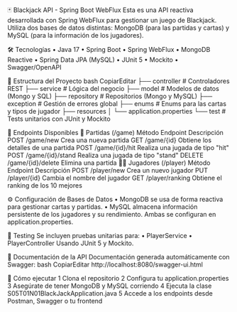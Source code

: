 🃏 Blackjack API - Spring Boot WebFlux
Esta es una API reactiva desarrollada con Spring WebFlux para gestionar un juego de Blackjack. Utiliza dos bases de datos distintas: MongoDB (para las partidas y cartas) y MySQL (para la información de los jugadores).

🛠 Tecnologías
	•	Java 17
	•	Spring Boot
	•	Spring WebFlux
	•	MongoDB Reactive
	•	Spring Data JPA (MySQL)
	•	JUnit 5
	•	Mockito
	•	Swagger/OpenAPI

📂 Estructura del Proyecto
bash
CopiarEditar
├── controller         # Controladores REST
├── service            # Lógica del negocio
├── model              # Modelos de datos (Mongo y SQL)
├── repository         # Repositorios (Mongo y MySQL)
├── exception          # Gestión de errores global
├── enums              # Enums para las cartas y tipos de jugador
├── resources
│   └── application.properties
└── test               # Tests unitarios con JUnit y Mockito

🎯 Endpoints Disponibles
🎲 Partidas (/game)
Método
Endpoint
Descripción
POST
/game/new
Crea una nueva partida
GET
/game/{id}
Obtiene los detalles de una partida
POST
/game/{id}/hit
Realiza una jugada de tipo "hit"
POST
/game/{id}/stand
Realiza una jugada de tipo "stand"
DELETE
/game/{id}/delete
Elimina una partida
🧑‍💼 Jugadores (/player)
Método
Endpoint
Descripción
POST
/player/new
Crea un nuevo jugador
PUT
/player/{id}
Cambia el nombre del jugador
GET
/player/ranking
Obtiene el ranking de los 10 mejores

⚙️ Configuración de Bases de Datos
	•	MongoDB se usa de forma reactiva para gestionar cartas y partidas.
	•	MySQL almacena información persistente de los jugadores y su rendimiento.
Ambas se configuran en application.properties.

🧪 Testing
Se incluyen pruebas unitarias para:
	•	PlayerService
	•	PlayerController
Usando JUnit 5 y Mockito.

🧾 Documentación de la API
Documentación generada automáticamente con Swagger:
bash
CopiarEditar
http://localhost:8080/swagger-ui.html

🚀 Cómo ejecutar
	1	Clona el repositorio
	2	Configura tu application.properties
	3	Asegúrate de tener MongoDB y MySQL corriendo
	4	Ejecuta la clase S05T01N01BlackJackApplication.java
	5	Accede a los endpoints desde Postman, Swagger o tu frontend

